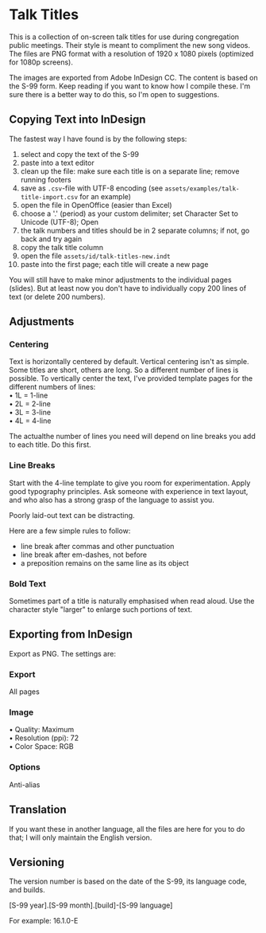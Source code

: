 # Talk Titles
This is a collection of on-screen talk titles for use during congregation public meetings. Their style is meant to compliment the new song videos. The files are PNG format with a resolution of 1920 x 1080 pixels (optimized for 1080p screens).  

The images are exported from Adobe InDesign CC. The content is based on the S-99 form. Keep reading if you want to know how I compile these. I'm sure there is a better way to do this, so I'm open to suggestions. 

## Copying Text into InDesign
The fastest way I have found is by the following steps:

1) select and copy the text of the S-99
2) paste into a text editor
3) clean up the file: make sure each title is on a separate line; remove running footers 
4) save as `.csv`-file with UTF-8 encoding (see `assets/examples/talk-title-import.csv` for an example)
5) open the file in OpenOffice (easier than Excel)
6) choose a '.' (period) as your custom delimiter; set Character Set to Unicode (UTF-8); Open
7) the talk numbers and titles should be in 2 separate columns; if not, go back and try again
8) copy the talk title column
9) open the file `assets/id/talk-titles-new.indt`
10) paste into the first page; each title will create a new page

You will still have to make minor adjustments to the individual pages (slides). But at least now you don't have to individually copy 200 lines of text (or delete 200 numbers).

## Adjustments


### Centering
Text is horizontally centered by default. Vertical centering isn't as simple. Some titles are short, others are long. So a different number of lines is possible. To vertically center the text, I've provided template pages for the different numbers of lines:  
• 1L = 1-line  
• 2L = 2-line  
• 3L = 3-line  
• 4L = 4-line
  
The actualthe number of lines you need will depend on line breaks you add to each title. Do this first.

### Line Breaks

Start with the 4-line template to give you room for experimentation. Apply good typography principles. Ask someone with experience in text layout, and who also has a strong grasp of the language to assist you.  
  
Poorly laid-out text can be distracting.  

Here are a few simple rules to follow:  
- line break after commas and other punctuation
- line break after em-dashes, not before
- a preposition remains on the same line as its object

### Bold Text
Sometimes part of a title is naturally emphasised when read aloud. Use the character style "larger" to enlarge such portions of text.

## Exporting from InDesign
Export as PNG. The settings are:

### Export
All pages

### Image
• Quality: Maximum  
• Resolution (ppi): 72  
• Color Space: RGB

### Options
Anti-alias

## Translation
If you want these in another language, all the files are here for you to do that; I will only maintain the English version.

## Versioning
The version number is based on the date of the S-99, its language code, and builds.  
  
[S-99 year].[S-99 month].[build]-[S-99 language]  

For example: 16.1.0-E
